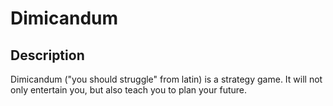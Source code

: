 # Dimicandum

## Description
Dimicandum ("you should struggle" from latin) is a strategy game. 
It will not only entertain you, but also teach you to plan your future.
